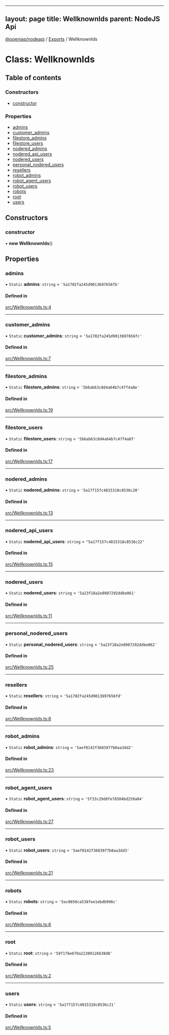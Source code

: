
---
layout: page
title: WellknownIds
parent: NodeJS Api
---
[@openiap/nodeapi](../README.md) / [Exports](../modules.md) / WellknownIds

# Class: WellknownIds

## Table of contents

### Constructors

- [constructor](WellknownIds.md#constructor)

### Properties

- [admins](WellknownIds.md#admins)
- [customer\_admins](WellknownIds.md#customer_admins)
- [filestore\_admins](WellknownIds.md#filestore_admins)
- [filestore\_users](WellknownIds.md#filestore_users)
- [nodered\_admins](WellknownIds.md#nodered_admins)
- [nodered\_api\_users](WellknownIds.md#nodered_api_users)
- [nodered\_users](WellknownIds.md#nodered_users)
- [personal\_nodered\_users](WellknownIds.md#personal_nodered_users)
- [resellers](WellknownIds.md#resellers)
- [robot\_admins](WellknownIds.md#robot_admins)
- [robot\_agent\_users](WellknownIds.md#robot_agent_users)
- [robot\_users](WellknownIds.md#robot_users)
- [robots](WellknownIds.md#robots)
- [root](WellknownIds.md#root)
- [users](WellknownIds.md#users)

## Constructors

### constructor

• **new WellknownIds**()

## Properties

### admins

▪ `Static` **admins**: `string` = `'5a1702fa245d9013697656fb'`

#### Defined in

[src/WellknownIds.ts:4](https://github.com/openiap/nodeapi/blob/a6b5438/src/WellknownIds.ts#L4)

___

### customer\_admins

▪ `Static` **customer\_admins**: `string` = `'5a1702fa245d9013697656fc'`

#### Defined in

[src/WellknownIds.ts:7](https://github.com/openiap/nodeapi/blob/a6b5438/src/WellknownIds.ts#L7)

___

### filestore\_admins

▪ `Static` **filestore\_admins**: `string` = `'5b6ab63c8d4a64b7c47f4a8e'`

#### Defined in

[src/WellknownIds.ts:19](https://github.com/openiap/nodeapi/blob/a6b5438/src/WellknownIds.ts#L19)

___

### filestore\_users

▪ `Static` **filestore\_users**: `string` = `'5b6ab63c8d4a64b7c47f4a8f'`

#### Defined in

[src/WellknownIds.ts:17](https://github.com/openiap/nodeapi/blob/a6b5438/src/WellknownIds.ts#L17)

___

### nodered\_admins

▪ `Static` **nodered\_admins**: `string` = `'5a17f157c4815318c8536c20'`

#### Defined in

[src/WellknownIds.ts:13](https://github.com/openiap/nodeapi/blob/a6b5438/src/WellknownIds.ts#L13)

___

### nodered\_api\_users

▪ `Static` **nodered\_api\_users**: `string` = `"5a17f157c4815318c8536c22"`

#### Defined in

[src/WellknownIds.ts:15](https://github.com/openiap/nodeapi/blob/a6b5438/src/WellknownIds.ts#L15)

___

### nodered\_users

▪ `Static` **nodered\_users**: `string` = `'5a23f18a2e8987292ddbe061'`

#### Defined in

[src/WellknownIds.ts:11](https://github.com/openiap/nodeapi/blob/a6b5438/src/WellknownIds.ts#L11)

___

### personal\_nodered\_users

▪ `Static` **personal\_nodered\_users**: `string` = `'5a23f18a2e8987292ddbe062'`

#### Defined in

[src/WellknownIds.ts:25](https://github.com/openiap/nodeapi/blob/a6b5438/src/WellknownIds.ts#L25)

___

### resellers

▪ `Static` **resellers**: `string` = `'5a1702fa245d9013697656fd'`

#### Defined in

[src/WellknownIds.ts:8](https://github.com/openiap/nodeapi/blob/a6b5438/src/WellknownIds.ts#L8)

___

### robot\_admins

▪ `Static` **robot\_admins**: `string` = `'5aef0142f3683977b0aa3dd2'`

#### Defined in

[src/WellknownIds.ts:23](https://github.com/openiap/nodeapi/blob/a6b5438/src/WellknownIds.ts#L23)

___

### robot\_agent\_users

▪ `Static` **robot\_agent\_users**: `string` = `'5f33c29d8fe78504bd259a04'`

#### Defined in

[src/WellknownIds.ts:27](https://github.com/openiap/nodeapi/blob/a6b5438/src/WellknownIds.ts#L27)

___

### robot\_users

▪ `Static` **robot\_users**: `string` = `'5aef0142f3683977b0aa3dd3'`

#### Defined in

[src/WellknownIds.ts:21](https://github.com/openiap/nodeapi/blob/a6b5438/src/WellknownIds.ts#L21)

___

### robots

▪ `Static` **robots**: `string` = `'5ac0850ca538fee1ebdb996c'`

#### Defined in

[src/WellknownIds.ts:6](https://github.com/openiap/nodeapi/blob/a6b5438/src/WellknownIds.ts#L6)

___

### root

▪ `Static` **root**: `string` = `'59f1f6e6f0a22200126638d8'`

#### Defined in

[src/WellknownIds.ts:2](https://github.com/openiap/nodeapi/blob/a6b5438/src/WellknownIds.ts#L2)

___

### users

▪ `Static` **users**: `string` = `'5a17f157c4815318c8536c21'`

#### Defined in

[src/WellknownIds.ts:5](https://github.com/openiap/nodeapi/blob/a6b5438/src/WellknownIds.ts#L5)
